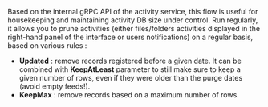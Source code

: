 Based on the internal gRPC API of the activity service, this flow is useful for housekeeping and maintaining activity DB size
under control. Run regularly, it allows you to prune activities (either files/folders activities displayed in the right-hand panel of the interface or users notifications) on 
a regular basis, based on various rules : 

 - **Updated** : remove records registered before a given date. It can be combined with **KeepAtLeast** parameter to still make
   sure to keep a given number of rows, even if they were older than the purge dates (avoid empty feeds!).
 - **KeepMax** : remove records based on a maximum number of rows.

